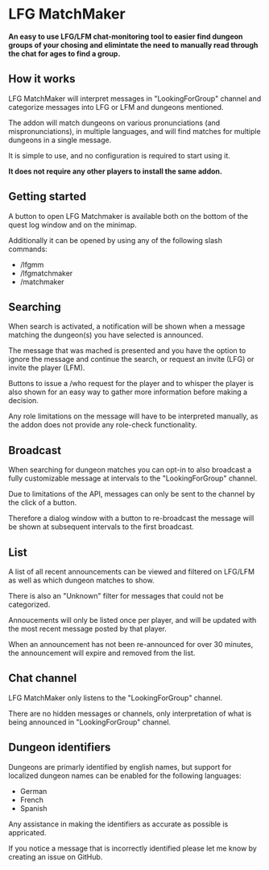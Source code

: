 # LFG MatchMaker

**An easy to use LFG/LFM chat-monitoring tool to easier find dungeon groups of your chosing and elimintate the need to manually read through the chat for ages to find a group.**


## How it works

LFG MatchMaker will interpret messages in "LookingForGroup" channel and categorize messages into LFG or LFM and dungeons mentioned.

The addon will match dungeons on various pronunciations (and mispronunciations), in multiple languages, and will find matches for multiple dungeons in a single message.

It is simple to use, and no configuration is required to start using it.

**It does not require any other players to install the same addon.**


## Getting started

A button to open LFG Matchmaker is available both on the bottom of the quest log window and on the minimap.

Additionally it can be opened by using any of the following slash commands:

* /lfgmm
* /lfgmatchmaker
* /matchmaker


## Searching

When search is activated, a notification will be shown when a message matching the dungeon(s) you have selected is announced.

The message that was mached is presented and you have the option to ignore the message and continue the search, or request an invite (LFG) or invite the player (LFM).

Buttons to issue a /who request for the player and to whisper the player is also shown for an easy way to gather more information before making a decision.

Any role limitations on the message will have to be interpreted manually, as the addon does not provide any role-check functionality.


## Broadcast

When searching for dungeon matches you can opt-in to also broadcast a fully customizable message at intervals to the "LookingForGroup" channel.

Due to limitations of the API, messages can only be sent to the channel by the click of a button.

Therefore a dialog window with a button to re-broadcast the message will be shown at subsequent intervals to the first broadcast.


## List

A list of all recent announcements can be viewed and filtered on LFG/LFM as well as which dungeon matches to show.

There is also an "Unknown" filter for messages that could not be categorized.

Annoucements will only be listed once per player, and will be updated with the most recent message posted by that player.

When an announcement has not been re-announced for over 30 minutes, the announcement will expire and removed from the list.


## Chat channel

LFG MatchMaker only listens to the "LookingForGroup" channel.

There are no hidden messages or channels, only interpretation of what is being announced in "LookingForGroup" channel.


## Dungeon identifiers

Dungeons are primarly identified by english names, but support for localized dungeon names can be enabled for the following languages:

* German
* French
* Spanish

Any assistance in making the identifiers as accurate as possible is appricated.

If you notice a message that is incorrectly identified please let me know by creating an issue on GitHub.

